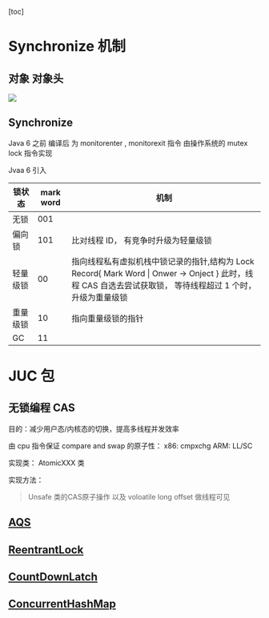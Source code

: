 [toc]

# Synchronize 机制

## 对象 对象头

![](/MyNotebook/OnJava8/pic/对象头结构.png)

## Synchronize

Java 6 之前
编译后 为 monitorenter , monitorexit 指令 由操作系统的 mutex lock 指令实现

Jvaa 6 引入

| 锁状态   | mark word | 机制                                                                                                                                                        |
| -------- | --------- | ----------------------------------------------------------------------------------------------------------------------------------------------------------- |
| 无锁     | 001       |                                                                                                                                                             |
| 偏向锁   | 101       | 比对线程 ID， 有竞争时升级为轻量级锁                                                                                                                        |
| 轻量级锁 | 00        | 指向线程私有虚拟机栈中锁记录的指针,结构为 Lock Record{ Mark Word \| Onwer -> Onject } 此时，线程 CAS 自选去尝试获取锁， 等待线程超过 1 个时，升级为重量级锁 |
| 重量级锁 | 10        | 指向重量级锁的指针                                                                                                                                          |
| GC       | 11        |                                                                                                                                                             |

# JUC 包

## 无锁编程 CAS

目的：减少用户态/内核态的切换，提高多线程并发效率

由 cpu 指令保证 compare and swap 的原子性： x86: cmpxchg ARM: LL/SC

实现类： AtomicXXX 类

实现方法：
> Unsafe 类的CAS原子操作 以及 voloatile long offset 做线程可见


## [AQS](./AQS.md)


## [ReentrantLock](./ReentrantLock.md)

## [CountDownLatch](./CountDownLatch.md)

## [ConcurrentHashMap](./ConcurrentHashMap.md)